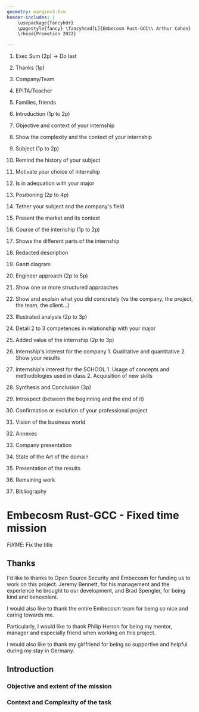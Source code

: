 ```yaml
---
geometry: margin=3.5cm
header-includes: |
    \usepackage{fancyhdr}
    \pagestyle{fancy} \fancyhead[L]{Embecosm Rust-GCC\\ Arthur Cohen}
    \rhead{Promotion 2022}

---
```


1. Exec Sum (2p) -> Do last

2. Thanks (1p)
  1. Company/Team
  2. EPITA/Teacher
  3. Families, friends

3. Introduction (1p to 2p)
  1. Objective and context of your internship
  2. Show the complexity and the context of your internship

4. Subject (1p to 2p)
  1. Remind the history of your subject
  2. Motivate your choice of internship
  3. Is in adequation with your major

5. Positioning (2p to 4p)
  1. Tether your subject and the company's field
  2. Present the market and its context

6. Course of the internship (1p to 2p)
  1. Shows the different parts of the internship
  2. Redacted description
  3. Gantt diagram

7. Engineer approach (2p to 5p)
  1. Show one or more structured approaches
  2. Show and explain what you did concretely (vs the company, the project, the team, the client...)

8. Illustrated analysis (2p to 3p)
  1. Detail 2 to 3 competences in relationship with your major

9. Added value of the internship (2p to 3p)
  1. Internship's interest for the company
    1. Qualitative and quantitative
    2. Show your results
  2. Internship's interest for the SCHOOL
    1. Usage of concepts and methodologies used in class
    2. Acquisition of new skills

10. Synthesis and Conclusion (3p)
  1. Introspect (between the beginning and the end of it)
  2. Confirmation or evolution of your professional project
  3. Vision of the business world

11. Annexes
  1. Company presentation
  2. State of the Art of the domain
  3. Presentation of the results
  4. Remaining work
  5. Bibliography

# Embecosm Rust-GCC - Fixed time mission

_FIXME_: Fix the title

## Thanks

I'd like to thanks to Open Source Security and Embecosm for funding us to work on this project. Jeremy Bennett, for his management and the experience he brought to our development, and Brad Spengler, for being kind and benevolent.

I would also like to thank the entire Embecosm team for being so nice and caring towards me.

Particularly, I would like to thank Philip Herron for being my mentor, manager and especially friend when working on this project.

I would also like to thank my girlfriend for being so supportive and helpful during my stay in Germany.

## Introduction

### Objective and extent of the mission

### Context and Complexity of the task
